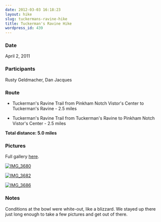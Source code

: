 ```yaml
---
date: 2012-03-03 16:18:23
layout: hike
slug: tuckermans-ravine-hike
title: Tuckerman's Ravine Hike
wordpress_id: 439
---
```


### Date


April 2, 2011



### Participants


Rusty Geldmacher, Dan Jacques



### Route






  * Tuckerman's Ravine Trail from Pinkham Notch Vistor's Center to Tuckerman's Ravine - 2.5 miles


  * Tuckerman's Ravine Trail from Tuckerman's Ravine to Pinkham Notch Vistor's Center - 2.5 miles


**Total distance: 5.0 miles**



### Pictures






Full gallery [here](http://www.flickr.com/photos/geldmacher/sets/72157629504637935/with/6803841018/).





[![IMG_3680](http://farm8.staticflickr.com/7208/6803841018_69ec7a70f1.jpg)](http://www.flickr.com/photos/geldmacher/6803841018/)





[![IMG_3682](http://farm8.staticflickr.com/7203/6803841802_e4d6c1f5ce.jpg)](http://www.flickr.com/photos/geldmacher/6803841802/)





[![IMG_3686](http://farm8.staticflickr.com/7204/6803846288_cd0dd1d195.jpg)](http://www.flickr.com/photos/geldmacher/6803846288/)







### Notes


Conditions at the bowl were white-out, like a blizzard. We stayed up there just long enough to take a few pictures and get out of there.
